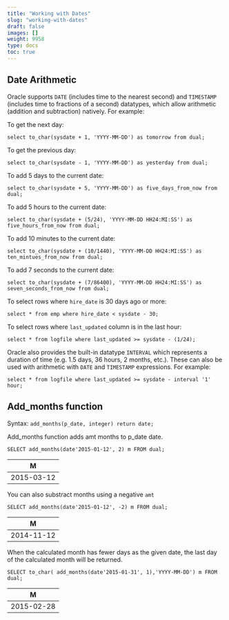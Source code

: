 ```yaml
---
title: "Working with Dates"
slug: "working-with-dates"
draft: false
images: []
weight: 9958
type: docs
toc: true
---
```


## Date Arithmetic
Oracle supports `DATE` (includes time to the nearest second) and `TIMESTAMP` (includes time to fractions of a second) datatypes, which allow arithmetic (addition and subtraction) natively. For example:

To get the next day:

    select to_char(sysdate + 1, 'YYYY-MM-DD') as tomorrow from dual;

To get the previous day:

    select to_char(sysdate - 1, 'YYYY-MM-DD') as yesterday from dual;

To add 5 days to the current date:

    select to_char(sysdate + 5, 'YYYY-MM-DD') as five_days_from_now from dual;

To add 5 hours to the current date:

    select to_char(sysdate + (5/24), 'YYYY-MM-DD HH24:MI:SS') as five_hours_from_now from dual;

To add 10 minutes to the current date:

    select to_char(sysdate + (10/1440), 'YYYY-MM-DD HH24:MI:SS') as ten_mintues_from_now from dual;

To add 7 seconds to the current date:

    select to_char(sysdate + (7/86400), 'YYYY-MM-DD HH24:MI:SS') as seven_seconds_from_now from dual;



To select rows where `hire_date` is 30 days ago or more:
  
    select * from emp where hire_date < sysdate - 30;

To select rows where `last_updated` column is in the last hour:

    select * from logfile where last_updated >= sysdate - (1/24);

Oracle also provides the built-in datatype `INTERVAL` which represents a duration of time (e.g. 1.5 days, 36 hours, 2 months, etc.). These can also be used with arithmetic with `DATE` and `TIMESTAMP` expressions. For example:

    select * from logfile where last_updated >= sysdate - interval '1' hour;

## Add_months function
Syntax: `add_months(p_date, integer) return date;`

Add_months function adds amt months to p_date date.

    SELECT add_months(date'2015-01-12', 2) m FROM dual;

| M | 
| ------ | 
| 2015-03-12   | 

You can also substract months using a negative `amt`

    SELECT add_months(date'2015-01-12', -2) m FROM dual;
| M | 
| ------ | 
| 2014-11-12  |

When the calculated month has fewer days as the given date, the last day of the calculated month will be returned.

    SELECT to_char( add_months(date'2015-01-31', 1),'YYYY-MM-DD') m FROM dual;
| M | 
| ------ | 
| 2015-02-28  |



